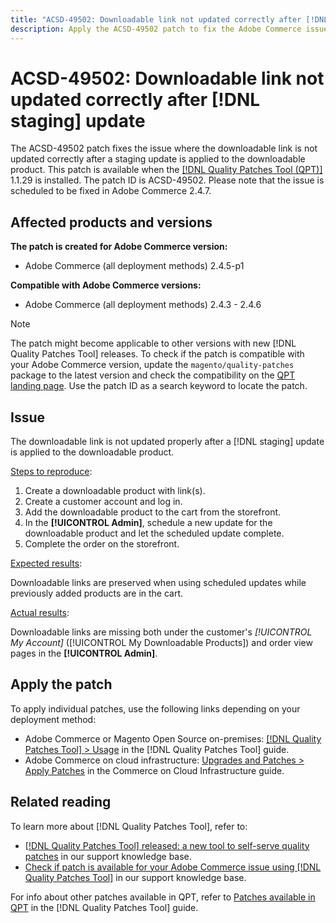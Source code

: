 ```yaml
---
title: "ACSD-49502: Downloadable link not updated correctly after [!DNL staging] update"
description: Apply the ACSD-49502 patch to fix the Adobe Commerce issue where the downloadable link is not updated correctly after a [!DNL staging] update is applied to the downloadable product.
---
```


# ACSD-49502: Downloadable link not updated correctly after [!DNL staging] update

The ACSD-49502 patch fixes the issue where the downloadable link is not updated correctly after a staging update is applied to the downloadable product. This patch is available when the [[!DNL Quality Patches Tool (QPT)]](/help/announcements/adobe-commerce-announcements/magento-quality-patches-released-new-tool-to-self-serve-quality-patches.md) 1.1.29 is installed. The patch ID is ACSD-49502. Please note that the issue is scheduled to be fixed in Adobe Commerce 2.4.7.

## Affected products and versions

**The patch is created for Adobe Commerce version:**

* Adobe Commerce (all deployment methods) 2.4.5-p1

**Compatible with Adobe Commerce versions:**

* Adobe Commerce (all deployment methods) 2.4.3 - 2.4.6

>[!NOTE]
>
>The patch might become applicable to other versions with new [!DNL Quality Patches Tool] releases. To check if the patch is compatible with your Adobe Commerce version, update the `magento/quality-patches` package to the latest version and check the compatibility on the [QPT landing page](https://experienceleague.adobe.com/tools/commerce-quality-patches/index.html). Use the patch ID as a search keyword to locate the patch.

## Issue

The downloadable link is not updated properly after a [!DNL staging] update is applied to the downloadable product.

<u>Steps to reproduce</u>:

1. Create a downloadable product with link(s).
1. Create a customer account and log in.
1. Add the downloadable product to the cart from the storefront.
1. In the **[!UICONTROL Admin]**, schedule a new update for the downloadable product and let the scheduled update complete.
1. Complete the order on the storefront.

<u>Expected results</u>:

Downloadable links are preserved when using scheduled updates while previously added products are in the cart.

<u>Actual results</u>:

Downloadable links are missing both under the customer's *[!UICONTROL My Account]* ([!UICONTROL My Downloadable Products]) and order view pages in the  **[!UICONTROL Admin]**.

## Apply the patch

To apply individual patches, use the following links depending on your deployment method:

* Adobe Commerce or Magento Open Source on-premises: [[!DNL Quality Patches Tool] > Usage](https://experienceleague.adobe.com/docs/commerce-operations/tools/quality-patches-tool/usage.html) in the [!DNL Quality Patches Tool] guide.
* Adobe Commerce on cloud infrastructure: [Upgrades and Patches > Apply Patches](https://experienceleague.adobe.com/docs/commerce-cloud-service/user-guide/develop/upgrade/apply-patches.html) in the Commerce on Cloud Infrastructure guide.

## Related reading

To learn more about [!DNL Quality Patches Tool], refer to:

* [[!DNL Quality Patches Tool] released: a new tool to self-serve quality patches](/help/announcements/adobe-commerce-announcements/magento-quality-patches-released-new-tool-to-self-serve-quality-patches.md) in our support knowledge base.
* [Check if patch is available for your Adobe Commerce issue using [!DNL Quality Patches Tool]](/help/support-tools/patches-available-in-qpt-tool/check-patch-for-magento-issue-with-magento-quality-patches.md) in our support knowledge base.

For info about other patches available in QPT, refer to [Patches available in QPT](https://experienceleague.adobe.com/tools/commerce-quality-patches/index.html) in the [!DNL Quality Patches Tool] guide.
